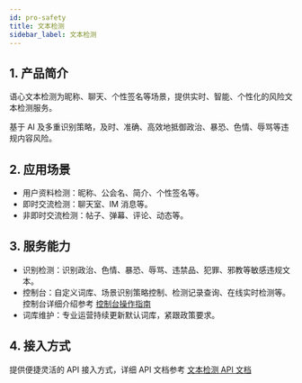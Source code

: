 ```yaml
---
id: pro-safety
title: 文本检测
sidebar_label: 文本检测
---
```


## 1. 产品简介

语心文本检测为昵称、聊天、个性签名等场景，提供实时、智能、个性化的风险文本检测服务。

基于 AI 及多重识别策略，及时、准确、高效地抵御政治、暴恐、色情、辱骂等违规内容风险。

## 2. 应用场景

- 用户资料检测：昵称、公会名、简介、个性签名等。
- 即时交流检测：聊天室、IM 消息等。
- 非即时交流检测：帖子、弹幕、评论、动态等。

## 3. 服务能力

- 识别检测：识别政治、色情、暴恐、辱骂、违禁品、犯罪、邪教等敏感违规文本。
- 控制台：自定义词库、场景识别策略控制、检测记录查询、在线实时检测等。控制台详细介绍参考 [控制台操作指南](/pro/safety-dashboard)
- 词库维护：专业运营持续更新默认词库，紧跟政策要求。

## 4. 接入方式

提供便捷灵活的 API 接入方式，详细 API 文档参考 [文本检测 API 文档](https://developer.taptap.com/v2-doc/api/service-textsafety/) 